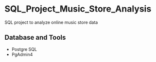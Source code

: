 # SQL_Project_Music_Store_Analysis
SQL project to analyze online music store data


## Database and Tools
* Postgre SQL
* PgAdmin4